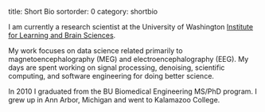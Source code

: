 title: Short Bio
sortorder: 0
category: shortbio

I am currently a research scientist at the University of Washington
[Institute for Learning and Brain Sciences](http://ilabs.washington.edu).

My work focuses on data science related primarily to magnetoencephalography (MEG)
and electroencephalography (EEG). My days are spent working on signal
processing, denoising, scientific computing, and software engineering for doing
better science.

In 2010 I graduated from the BU Biomedical Engineering MS/PhD program.
I grew up in Ann Arbor, Michigan and went to Kalamazoo College.
